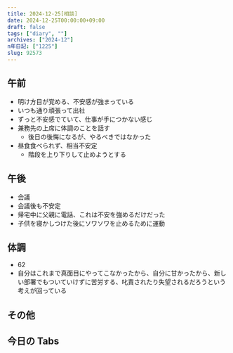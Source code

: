 ```yaml
---
title: 2024-12-25[相談]
date: 2024-12-25T00:00:00+09:00
draft: false
tags: ["diary", ""]
archives: ["2024-12"]
n年日記: ["1225"]
slug: 92573
---
```


## 午前

- 明け方目が覚める、不安感が強まっている
- いつも通り頑張って出社
- ずっと不安感でていて、仕事が手につかない感じ
- 兼務先の上席に体調のことを話す
  - 後日の後悔になるが、やるべきではなかった
- 昼食食べられず、相当不安定
  - 階段を上り下りして止めようとする

## 午後

- 会議
- 会議後も不安定
- 帰宅中に父親に電話、これは不安を強めるだけだった
- 子供を寝かしつけた後にソワソワを止めるために運動

## 体調

- 62
- 自分はこれまで真面目にやってこなかったから、自分に甘かったから、新しい部署でもついていけずに苦労する、叱責されたり失望されるだろうという考えが回っている

## その他

## 今日の Tabs
